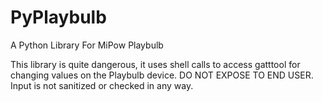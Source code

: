 # PyPlaybulb
A Python Library For MiPow Playbulb

This library is quite dangerous, it uses shell calls to access gatttool for changing values on the Playbulb device. DO NOT EXPOSE TO END USER. Input is not sanitized or checked in any way.
